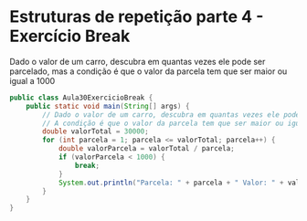 # Estruturas de repetição parte 4 - Exercício Break
Dado o valor de um carro, descubra em quantas vezes ele pode ser parcelado, mas a
condição é que o valor da parcela tem que ser maior ou igual a 1000
```java
public class Aula30ExercicioBreak {
    public static void main(String[] args) {
        // Dado o valor de um carro, descubra em quantas vezes ele pode ser parcelado
        // A condição é que o valor da parcela tem que ser maior ou igual a 1000
        double valorTotal = 30000;
        for (int parcela = 1; parcela <= valorTotal; parcela++) {
            double valorParcela = valorTotal / parcela;
            if (valorParcela < 1000) {
                break;
            }
            System.out.println("Parcela: " + parcela + " Valor: " + valorParcela);
        }
    }
}
```